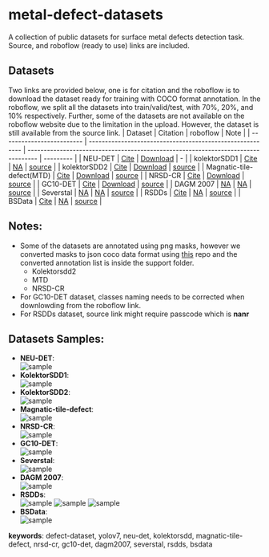 # metal-defect-datasets
A collection of public datasets for surface metal defects detection task. Source, and roboflow (ready to use) links are included.

## Datasets
Two links are provided below, one is for citation and the roboflow is to download the dataset ready for training with COCO format annotation. 
In the roboflow, we split all the datasets into train/valid/test, with 70%, 20%, and 10% respectively.
Further, some of the datasets are not available on the roboflow website due to the limitation in the upload. However, the dataset is still available from the source link.
| Dataset                       | Citation                                                  |   roboflow                                                                        |   Note    |
| -------------------------     | --------------------------------------------------------- | --------------------------------------------------------------------------------- | --------- |
| NEU-DET                       | [Cite](https://doi.org/10.1016/j.apsusc.2013.09.002)      | [Download](https://universe.roboflow.com/defectdatasets/neu-det-fquva/1)          |   -       |
| kolektorSDD1                  | [Cite](https://doi.org/10.1016/j.compind.2021.103459)     | [NA]('')                                                                          | [source](https://www.vicos.si/resources/kolektorsdd/) |
| kolektorSDD2                  | [Cite](https://doi.org/10.1016/j.compind.2021.103459)     | [Download](https://universe.roboflow.com/defectdatasets/kolektorsdd2-xnm8r/1)     | [source](https://www.vicos.si/resources/kolektorsdd2/) |
| Magnatic-tile-defect(MTD)     | [Cite](https://doi.org/10.1007/s00371-018-1588-5)         | [Download](https://universe.roboflow.com/defectdatasets/magnatic-tile-defect/1)   | [source](https://github.com/Charmve/Surface-Defect-Detection/tree/master/Magnetic-Tile-Defect) |
| NRSD-CR                       | [Cite](https://doi.org/10.1109/TIM.2020.3040890)          | [Download](https://universe.roboflow.com/defectdatasets/nrsd-cr/1)                | [source](https://github.com/zdfcvsn/MCnet) |
| GC10-DET                      | [Cite](https://doi:10.3390/s20061562)                     | [Download](https://universe.roboflow.com/g-deepti-raj/gc10-det-latest/dataset/3)  | [source](https://www.kaggle.com/datasets/alex000kim/gc10det?select=Defects+Description.xlsx) |
| DAGM 2007                     | [NA]('')                                                  | [NA]('')                                                                          | [source](https://hci.iwr.uni-heidelberg.de/content/weakly-supervised-learning-industrial-optical-inspection) |
| Severstal                     | [NA]('')                                                  | [NA]('')                                                                          | [source](https://www.kaggle.com/competitions/severstal-steel-defect-detection/data) |
| RSDDs                         | [Cite](https://doi.org/10.1109/JSEN.2017.2761858)         | [NA]('')                                                                          | [source](https://pan.baidu.com/s/1svsnqL0r1kasVDNjppkEwg#list/path=%2F) |
| BSData                        | [Cite](https://doi.org/10.5445/IR/1000133819)             | [NA]('')                                                                          | [source](https://github.com/2Obe/BSData) |



## Notes:
- Some of the datasets are annotated using png masks, however we converted masks to json coco data format using [this](https://github.com/brunobelloni/binary-to-coco-json-converter/) repo and the converted annotation list is inside the support folder.
    - Kolektorsdd2
    - MTD
    - NRSD-CR
- For GC10-DET dataset, classes naming needs to be corrected when downlowding from the roboflow link.
- For RSDDs dataset, source link might require passcode which is **nanr**

## Datasets Samples:
- **NEU-DET**:              <br/> ![sample](./samples/neu-det.png)          <br/>
- **KolektorSDD1**:         <br/> ![sample](./samples/kolektor-sdd1.png)    <br/>
- **KolektorSDD2**:         <br/> ![sample](./samples/kolektor-sdd2.png)    <br/>
- **Magnatic-tile-defect**: <br/> ![sample](./samples/mtd.png)              <br/>
- **NRSD-CR**:              <br/> ![sample](./samples/nrsd-cr.png)          <br/>
- **GC10-DET**:             <br/> ![sample](./samples/gc10-det0.png)         <br/>
- **Severstal**:            <br/> ![sample](./samples/severstal.png)        <br/>
- **DAGM 2007**:            <br/> ![sample](./samples/dagm2007.png)         <br/>
- **RSDDs**:                <br/> ![sample](./samples/rsdd1.png) ![sample](./samples/rsdd2.png) ![sample](./samples/rsdd3.png)     <br/>
- **BSData**:               <br/> ![sample](./samples/bsdata.png)           <br/>

**keywords**: defect-dataset, yolov7, neu-det, kolektorsdd, magnatic-tile-defect, nrsd-cr, gc10-det, dagm2007, severstal, rsdds, bsdata